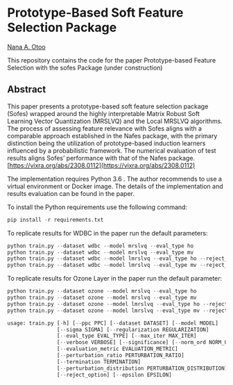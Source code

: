 # Prototype-Based Soft Feature Selection Package
[Nana A. Otoo](https://github.com/naotoo1)

This repository contains the code for the paper Prototype-based Feature Selection with the sofes Package (under construction)


## Abstract
This paper presents a prototype-based soft feature selection package (Sofes) wrapped around the
highly interpretable Matrix Robust Soft Learning Vector Quantization (MRSLVQ) and the Local
MRSLVQ algorithms. The process of assessing feature relevance with Sofes aligns with a comparable
approach established in the Nafes package, with the primary distinction being the utilization of
prototype-based induction learners influenced by a probabilistic framework. The numerical evaluation
of test results aligns Sofes’ performance with that of the Nafes package.
[https://vixra.org/abs/2308.0112](https://vixra.org/abs/2308.0112)


The implementation requires Python 3.6 . The author recommends to use a virtual environment or Docker image.
The details of the implementation and results evaluation can be found in the paper.

To install the Python requirements use the following command:

```python
pip install -r requirements.txt 
```

To replicate results for WDBC in the paper run the default parameters:

```python
python train.py --dataset wdbc --model mrslvq --eval_type ho
python train.py --dataset wdbc --model mrslvq --eval_type mv
python train.py --dataset wdbc --model lmrslvq --eval_type ho --reject_option
python train.py --dataset wdbc --model lmrslvq --eval_type mv --reject_option

```

To replicate results for Ozone Layer in the paper run the default parameter:
```python
python train.py --dataset ozone --model mrslvq --eval_type ho
python train.py --dataset ozone --model mrslvq --eval_type mv
python train.py --dataset ozone --model lmrslvq --eval_type ho --reject_option
python train.py --dataset ozone --model lmrslvq --eval_type mv --reject_option

```

```python
usage: train.py [-h] [--ppc PPC] [--dataset DATASET] [--model MODEL]
                [--sigma SIGMA] [--regularization REGULARIZATION]
                [--eval_type EVAL_TYPE] [--max_iter MAX_ITER]
                [--verbose VERBOSE] [--significance] [--norm_ord NORM_ORD]
                [--evaluation_metric EVALUATION_METRIC]
                [--perturbation_ratio PERTURBATION_RATIO]
                [--termination TERMINATION]
                [--perturbation_distribution PERTURBATION_DISTRIBUTION]
                [--reject_option] [--epsilon EPSILON]
```

 

